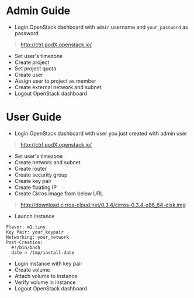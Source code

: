 # Admin Guide
* Login OpenStack dashboard with `admin` username and `your_password` as password

> http://ctrl.podX.openstack.io/

* Set user's timezone
* Create project
* Set project quota
* Create user
* Assign user to project as member
* Create external network and subnet
* Logout OpenStack dashboard

# User Guide

* Login OpenStack dashboard with user you just created with admin user

> http://ctrl.podX.openstack.io/

* Set user's timezone
* Create network and subnet
* Create router
* Create security group
* Create key pair
* Create floating IP
* Create Cirros image from below URL

> http://download.cirros-cloud.net/0.3.4/cirros-0.3.4-x86_64-disk.img

* Launch instance
```
Flavor: m1.tiny
Key Pair: your_keypair
Networking: your_network
Post-Creation:
  #!/bin/bash
  date > /tmp/install-date
```
* Login instance with key pair
* Create volume
* Attach volume to instance
* Verify volume in instance
* Logout OpenStack dashboard
